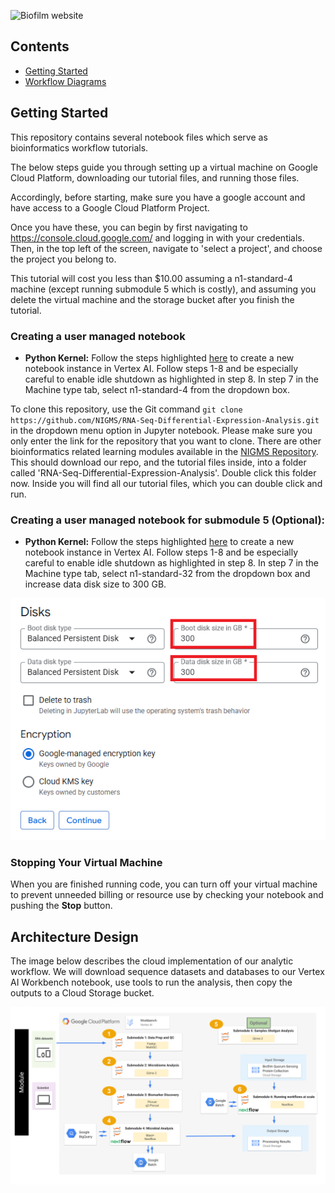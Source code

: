 
![Biofilm website](../images/Biofilm_Website_2.png)

## **Contents**

- [Getting Started](#getting-started)
- [Workflow Diagrams](#workflow-diagrams)

## **Getting Started**

This repository contains several notebook files which serve as bioinformatics workflow tutorials.

The below steps guide you through setting up a virtual machine on Google Cloud Platform, downloading our tutorial files, and running those files. 

Accordingly, before starting, make sure you have a google account and have access to a Google Cloud Platform Project.

Once you have these, you can begin by first navigating to https://console.cloud.google.com/ and logging in with your credentials. Then, in the top left of the screen, navigate to 'select a project', and choose the project you belong to.

This tutorial will cost you less than $10.00 assuming a n1-standard-4 machine (except running submodule 5 which is costly), and assuming you delete the virtual machine and the storage bucket after you finish the tutorial.

### Creating a user managed notebook 

* **Python Kernel:** Follow the steps highlighted [here](https://github.com/NIGMS/NIGMS-Sandbox/blob/main/docs/HowToCreateVertexAINotebooks.md) to create a new notebook instance in Vertex AI. Follow steps 1-8 and be especially careful to enable idle shutdown as highlighted in step 8. In step 7 in the Machine type tab, select n1-standard-4 from the dropdown box.

To clone this repository, use the Git command `git clone https://github.com/NIGMS/RNA-Seq-Differential-Expression-Analysis.git` in the dropdown menu option in Jupyter notebook. Please make sure you only enter the link for the repository that you want to clone. There are other bioinformatics related learning modules available in the [NIGMS Repository](https://github.com/NIGMS). This should download our repo, and the tutorial files inside, into a folder called 'RNA-Seq-Differential-Expression-Analysis'. Double click this folder now. Inside you will find all our tutorial files, which you can double click and run.


### Creating a user managed notebook for submodule 5 (Optional): 

* **Python Kernel:** Follow the steps highlighted [here](https://github.com/NIGMS/NIGMS-Sandbox/blob/main/docs/HowToCreateVertexAINotebooks.md) to create a new notebook instance in Vertex AI. Follow steps 1-8 and be especially careful to enable idle shutdown as highlighted in step 8. In step 7 in the Machine type tab, select n1-standard-32 from the dropdown box and increase data disk size to 300 GB.
<p align="center">
  <img src="../images/disk-size-gcp.png" />
</p>

### Stopping Your Virtual Machine

When you are finished running code, you can turn off your virtual machine to prevent unneeded billing or resource use by checking your notebook and pushing the **Stop** button.

## **Architecture Design**

The image below describes the cloud implementation of our analytic workflow. We will download sequence datasets and databases to our Vertex AI Workbench notebook, use tools to run the analysis, then copy the outputs to a Cloud Storage bucket.

<p align="center">
  <img src="../images/Architecture_Diagram-gcp.png" />
</p>
